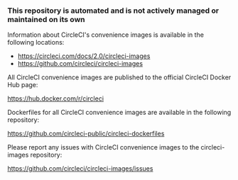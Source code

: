 ### This repository is automated and is not actively managed or maintained on its own

Information about CircleCI's convenience images is available in the following locations:

- https://circleci.com/docs/2.0/circleci-images
- https://github.com/circleci/circleci-images

All CircleCI convenience images are published to the official CircleCI Docker Hub page:

https://hub.docker.com/r/circleci

Dockerfiles for all CircleCI convenience images are available in the following repository:

https://github.com/circleci-public/circleci-dockerfiles

Please report any issues with CircleCI convenience images to the circleci-images repository:

https://github.com/circleci/circleci-images/issues
